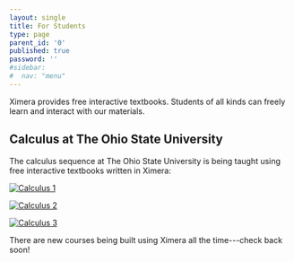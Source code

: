 ```yaml
---
layout: single
title: For Students
type: page
parent_id: '0'
published: true
password: ''
#sidebar:
#  nav: "menu"
---
```


Ximera provides free interactive textbooks. Students of all kinds can
freely learn and interact with our materials. 

## Calculus at The Ohio State University

The calculus sequence at The Ohio State University is being taught
using free interactive textbooks written in Ximera:

[![Calculus 1](https://ximera.osu.edu/mooculus/logos/calculus1Logo/logo.png)](https://ximera.osu.edu/mooculus/calculus1)


[![Calculus 2](https://ximera.osu.edu/mooculus/logos/calculus2Logo/logo.png)](https://ximera.osu.edu/mooculus/calculus2)


[![Calculus 3](https://ximera.osu.edu/mooculus/logos/calculus3Logo/logo.png)](https://ximera.osu.edu/mooculus/calculus3)




There are new courses being built using Ximera all the time---check back soon!
